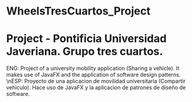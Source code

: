 # WheelsTresCuartos_Project
# Project - Pontificia Universidad Javeriana. Grupo tres cuartos.

ENG: Project of a university mobility application (Sharing a vehicle). It makes use of JavaFX and the application of software design patterns.
\nESP: Proyecto de una aplicacion de movilidad universitaria (Compartir vehiculo). Hace uso de JavaFX y la aplicacion de patrones de diseño de software.
